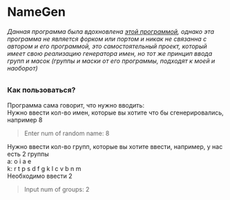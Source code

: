 # NameGen

###### Данная программа была вдохновлена [этой программой](https://github.com/yiotro/NiceNameGen), однако эта программа не является форком или портом и никак не связанна с автором и его программой, это самостоятельный проект, который имеет свою реализацию генератора имен, но тот же принцип ввода групп и масок (группы и маски от его программы, подходят к моей и наоборот)

### Как пользоваться?

Программа сама говорит, что нужно вводить:  
Нужно ввести кол-во имен, которые вы хотите что бы сгенерировались, например 8
> Enter num of random name: 8  

Нужно ввести кол-во групп, которые вы хотите ввести, например, у нас есть 2 группы   
a: o i a e   
k: r t p s d f g k l c v b n m  
Необходимо ввести 2  
> Input num of groups: 2
>
>
>
>
>
>
>
 
